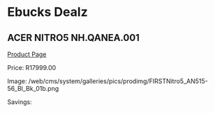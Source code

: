 
# Ebucks Dealz
## ACER NITRO5 NH.QANEA.001
[Product Page](https://www.ebucks.com/web/shop/productSelected.do?prodId=1215962987&catId=714946558)

Price: R17999.00

Image: /web/cms/system/galleries/pics/prodimg/FIRSTNitro5_AN515-56_Bl_Bk_01b.png

Savings: 


	